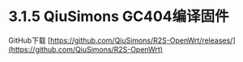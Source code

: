 # 3.1.5  QiuSimons GC404编译固件

GitHub下载 [https://github.com/QiuSimons/R2S-OpenWrt/releases/](https://github.com/QiuSimons/R2S-OpenWrt)
